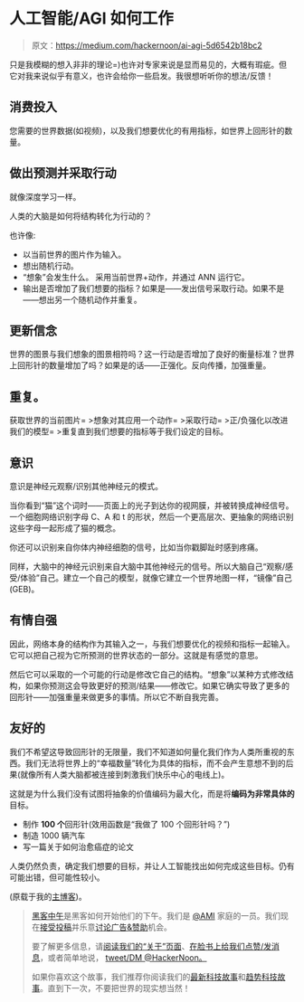 # 人工智能/AGI 如何工作

> 原文：<https://medium.com/hackernoon/ai-agi-5d6542b18bc2>

只是我模糊的想入非非的理论=)也许对专家来说是显而易见的，大概有瑕疵。但它对我来说似乎有意义，也许会给你一些启发。我很想听听你的想法/反馈！

## 消费投入

您需要的世界数据(如视频)，以及我们想要优化的有用指标，如世界上回形针的数量。

## 做出预测并采取行动

就像深度学习一样。

人类的大脑是如何将结构转化为行动的？

也许像:

*   以当前世界的图片作为输入。
*   想出随机行动。
*   “想象”会发生什么。
    采用当前世界+动作，并通过 ANN 运行它。
*   输出是否增加了我们想要的指标？如果是——发出信号采取行动。如果不是——想出另一个随机动作并重复。

## 更新信念

世界的图景与我们想象的图景相符吗？这一行动是否增加了良好的衡量标准？世界上回形针的数量增加了吗？如果是的话——正强化。反向传播，加强重量。

## **重复。**

获取世界的当前图片= >想象对其应用一个动作= >采取行动= >正/负强化以改进我们的模型= >重复直到我们想要的指标等于我们设定的目标。

## 意识

意识是神经元观察/识别其他神经元的模式。

当你看到“猫”这个词时——页面上的光子到达你的视网膜，并被转换成神经信号。一个细胞网络识别字母 C、A 和 t 的形状，然后一个更高层次、更抽象的网络识别这些字母一起形成了猫的概念。

你还可以识别来自你体内神经细胞的信号，比如当你戳脚趾时感到疼痛。

同样，大脑中的神经元识别来自大脑中其他神经元的信号。所以大脑自己“观察/感受/体验”自己。建立一个自己的模型，就像它建立一个世界地图一样，“镜像”自己(GEB)。

## 有情自强

因此，网络本身的结构作为其输入之一，与我们想要优化的视频和指标一起输入。它可以把自己视为它所预测的世界状态的一部分。这就是有感觉的意思。

然后它可以采取的一个可能的行动是修改它自己的结构。“想象”以某种方式修改结构，如果你预测这会导致更好的预测/结果——修改它。如果它确实导致了更多的回形针——加强重量来做更多的事情。所以它不断自我完善。

## 友好的

我们不希望这导致回形针的无限量，我们不知道如何量化我们作为人类所重视的东西。我们无法将世界上的“幸福数量”转化为具体的指标，而不会产生意想不到的后果(就像所有人类大脑都被连接到刺激我们快乐中心的电线上)。

这就是为什么我们没有试图将抽象的价值编码为最大化，而是将**编码为非常具体的**目标。

*   制作 **100 个**回形针(效用函数是“我做了 100 个回形针吗？”)
*   制造 1000 辆汽车
*   写一篇关于如何治愈癌症的论文

人类仍然负责，确定我们想要的目标，并让人工智能找出如何完成这些目标。仍有可能出错，但可能性较小。

(原载于我的[主博客](http://digitalmind.io/post/AI-AGI-theory))。

> [黑客中午](http://bit.ly/Hackernoon)是黑客如何开始他们的下午。我们是 [@AMI](http://bit.ly/atAMIatAMI) 家庭的一员。我们现在[接受投稿](http://bit.ly/hackernoonsubmission)并乐意[讨论广告&赞助](mailto:partners@amipublications.com)机会。
> 
> 要了解更多信息，请[阅读我们的“关于”页面](https://goo.gl/4ofytp)、[在脸书上给我们点赞/发消息](http://bit.ly/HackernoonFB)，或者简单地说， [tweet/DM @HackerNoon。](https://goo.gl/k7XYbx)
> 
> 如果你喜欢这个故事，我们推荐你阅读我们的[最新科技故事](http://bit.ly/hackernoonlatestt)和[趋势科技故事](https://hackernoon.com/trending)。直到下一次，不要把世界的现实想当然！